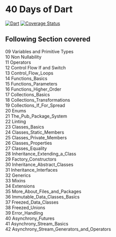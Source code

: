 # 40 Days of Dart
<!--- [![Build Status](https://github.com/dart-lang/dartdoc/workflows/Test/badge.svg)](https://github.com/dart-lang/dartdoc/actions?query=workflow%3ATest) -->
[![Dart](https://github.com/dart-lang/setup-dart/workflows/Dart/badge.svg)](https://github.com/dart-lang/setup-dart/actions?query=workflow%3A%22Dart%22+branch%3Amain)
[![Coverage Status](https://coveralls.io/repos/github/dart-lang/dartdoc/badge.svg?branch=master)](https://coveralls.io/github/dart-lang/dartdoc?branch=master)

<h2> Following Section covered </h2>

09 Variables and Primitive Types<br>
10 Non Nullability<br>
11 Operators<br>
12 Control Flow If and Switch<br>
13 Control_Flow_Loops<br>
14 Functions_Basics<br>
15 Functions_Parameters<br>
16 Functions_Higher_Order<br>
17 Collections_Basics<br>
18 Collections_Transformations<br>
19 Collections_If_For_Spread<br>
20 Enums<br>
21 The_Pub_Package_System<br>
22 Linting<br>
23 Classes_Basics<br>
24 Classes_Static_Members<br>
25 Classes_Private_Members<br>
26 Classes_Properties<br>
27 Classes_Equality<br>
28 Inheritance_Extending_a_Class<br>
29 Factory_Constructors<br>
30 Inheritance_Abstract_Classes<br>
31 Inheritance_Interfaces<br>
32 Generics<br>
33 Mixins<br>
34 Extensions<br>
35 More_About_Files_and_Packages<br>
36 Immutable_Data_Classes_Basics<br>
37 Freezed_Data_Classes<br>
38 Freezed_Unions<br>
39 Error_Handling<br>
40 Asynchrony_Futures<br>
41 Asynchrony_Stream_Basics<br>
42 Asynchrony_Stream_Generators_and_Operators<br>
